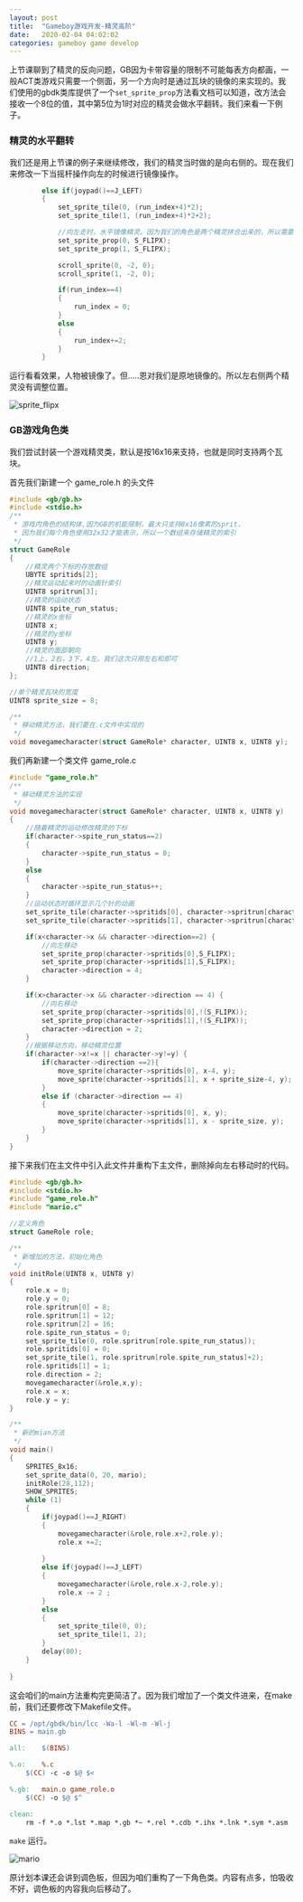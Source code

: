 ```yaml
---
layout: post
title:  "Gameboy游戏开发-精灵高阶"
date:   2020-02-04 04:02:02
categories: gameboy game develop
--- 
```

上节课聊到了精灵的反向问题，GB因为卡带容量的限制不可能每表方向都画，一般ACT类游戏只需要一个侧面，另一个方向时是通过瓦块的镜像的来实现的。我们使用的gbdk类库提供了一个`set_sprite_prop`方法看文档可以知道，改方法会接收一个8位的值，其中第5位为1时对应的精灵会做水平翻转。我们来看一下例子。

### 精灵的水平翻转
我们还是用上节课的例子来继续修改，我们的精灵当时做的是向右侧的。现在我们来修改一下当摇杆操作向左的时候进行镜像操作。
~~~ c
        else if(joypad()==J_LEFT)
        {
            set_sprite_tile(0, (run_index+4)*2);
            set_sprite_tile(1, (run_index+4)*2+2);

            //向左走时，水平镜像精灵。因为我们的角色是两个精灵拼合出来的，所以需要分别进行镜像。
            set_sprite_prop(0, S_FLIPX);
            set_sprite_prop(1, S_FLIPX);

            scroll_sprite(0, -2, 0);
            scroll_sprite(1, -2, 0);

            if(run_index==4)
            {
                run_index = 0;
            }
            else
            {
                run_index+=2;
            }
        }
~~~

运行看看效果，人物被镜像了。但.....恩对我们是原地镜像的。所以左右侧两个精灵没有调整位置。

![sprite_flipx](//blog.guohai.org/doc-pic/2020-02/sprite_flipx.png)

### GB游戏角色类

我们尝试封装一个游戏精灵类，默认是按16x16来支持，也就是同时支持两个瓦块。

首先我们新建一个 game_role.h 的头文件

~~~ c
#include <gb/gb.h>
#include <stdio.h>
/**
 * 游戏内角色的结构体,因为GB的机能限制，最大只支持8x16像素的sprit，
 * 因为我们每个角色使用32x32才能表示，所以一个数组来存储精灵的索引
 */
struct GameRole
{
    //精灵两个下标的存放数组
    UBYTE spritids[2];
    //精灵运动起来时的动画针索引
    UINT8 spritrun[3];
    //精灵的运动状态
    UINT8 spite_run_status;
    //精灵的x坐标
    UINT8 x;
    //精灵的y坐标
	UINT8 y;
    //精灵的面部朝向
    //1上，2右，3下，4左。我们这次只用左右和即可
    UINT8 direction;
};

//单个精灵瓦块的宽度
UINT8 sprite_size = 8;

/**
 * 移动精灵方法，我们要在.c文件中实现的
 */
void movegamecharacter(struct GameRole* character, UINT8 x, UINT8 y);
~~~

我们再新建一个类文件 game_role.c

~~~ c
#include "game_role.h"
/**
 * 移动精灵方法的实现
 */
void movegamecharacter(struct GameRole* character, UINT8 x, UINT8 y)
{
    //随着精灵的运动修改精灵的下标
    if(character->spite_run_status==2)
    {
        character->spite_run_status = 0;
    }
    else
    {
        character->spite_run_status++;
    }
    //运动状态时循环显示几个针的动画
    set_sprite_tile(character->spritids[0], character->spritrun[character->spite_run_status]);
    set_sprite_tile(character->spritids[1], character->spritrun[character->spite_run_status]+2);

    if(x<character->x && character->direction==2) {
        //向左移动
        set_sprite_prop(character->spritids[0],S_FLIPX);
        set_sprite_prop(character->spritids[1],S_FLIPX);
        character->direction = 4;
    }

    if(x>character->x && character->direction == 4) {
        //向右移动
        set_sprite_prop(character->spritids[0],!(S_FLIPX));
        set_sprite_prop(character->spritids[1],!(S_FLIPX));
        character->direction = 2;
    }
    //根据移动方向，移动精灵位置
    if(character->x!=x || character->y!=y) {
        if(character->direction ==2){
            move_sprite(character->spritids[0], x-4, y);
            move_sprite(character->spritids[1], x + sprite_size-4, y);
        }
        else if (character->direction == 4)
        {
            move_sprite(character->spritids[0], x, y);
            move_sprite(character->spritids[1], x - sprite_size, y);
        }
    }
}

~~~

接下来我们在主文件中引入此文件并重构下主文件，删除掉向左右移动时的代码。

~~~ c
#include <gb/gb.h>
#include <stdio.h>
#include "game_role.h"
#include "mario.c"

//定义角色
struct GameRole role;

/**
 * 新增加的方法，初始化角色
 */
void initRole(UINT8 x, UINT8 y) 
{
    role.x = 0;
    role.y = 0;
    role.spritrun[0] = 8;
    role.spritrun[1] = 12;
    role.spritrun[2] = 16;
    role.spite_run_status = 0;
    set_sprite_tile(0, role.spritrun[role.spite_run_status]);
    role.spritids[0] = 0;
    set_sprite_tile(1, role.spritrun[role.spite_run_status]+2);
    role.spritids[1] = 1;
    role.direction = 2;
    movegamecharacter(&role,x,y);
    role.x = x;
    role.y = y;
}

/**
 * 新的mian方法
 */
void main()
{
    SPRITES_8x16;
    set_sprite_data(0, 20, mario);
    initRole(28,112);
    SHOW_SPRITES;
    while (1)
    {
        if(joypad()==J_RIGHT)
        {
            movegamecharacter(&role,role.x+2,role.y);
            role.x +=2;
            
        }
        else if(joypad()==J_LEFT)
        {
            movegamecharacter(&role,role.x-2,role.y);
            role.x -= 2 ;
        }
        else 
        {
            set_sprite_tile(0, 0);
            set_sprite_tile(1, 2);
        }
        delay(80);
    }
    
}

~~~

这会咱们的main方法重构完更简洁了。因为我们增加了一个类文件进来，在make前，我们还要修改下Makefile文件。

~~~ Makefile
CC = /opt/gbdk/bin/lcc -Wa-l -Wl-m -Wl-j
BINS = main.gb

all:	$(BINS)

%.o:	%.c
	$(CC) -c -o $@ $<

%.gb:	main.o game_role.o
	$(CC) -o $@ $^

clean:
	rm -f *.o *.lst *.map *.gb *~ *.rel *.cdb *.ihx *.lnk *.sym *.asm
~~~

`make` 运行。

![mario](//blog.guohai.org/doc-pic/2020-02/ezgif-2-db476b78d9c8.gif)

原计划本课还会讲到调色板，但因为咱们重构了一下角色类。内容有点多，怕吸收不好，调色板的内容我向后移动了。